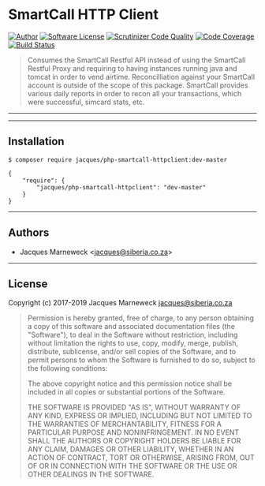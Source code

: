 # SmartCall HTTP Client

[![Author](http://img.shields.io/badge/author-@jacques-blue.svg?style=flat-square)](https://twitter.com/jacques)
[![Software License](https://img.shields.io/badge/license-MIT-brightgreen.svg?style=flat-square)](LICENSE.md)
[![Scrutinizer Code Quality](https://scrutinizer-ci.com/g/jacques/php-smartcall-httpclient/badges/quality-score.png?b=master)](https://scrutinizer-ci.com/g/jacques/php-smartcall-httpclient/?branch=master)
[![Code Coverage](https://scrutinizer-ci.com/g/jacques/php-smartcall-httpclient/badges/coverage.png?b=master)](https://scrutinizer-ci.com/g/jacques/php-smartcall-httpclient/?branch=master)
[![Build Status](https://scrutinizer-ci.com/g/jacques/php-smartcall-httpclient/badges/build.png?b=master)](https://scrutinizer-ci.com/g/jacques/php-smartcall-httpclient/build-status/master)

> Consumes the SmartCall Restful API instead of using the SmartCall Restful Proxy and
> requiring to having instances running java and tomcat in order to vend airtime.
> Reconcilliation against your SmartCall account is outside of the scope of this
> package.  SmartCall provides various daily reports in order to recon all your
> transactions, which were successful, simcard stats, etc.

---

---

## Installation

```
$ composer require jacques/php-smartcall-httpclient:dev-master
```

```
{
    "require": {
        "jacques/php-smartcall-httpclient": "dev-master"
    }
}
```

---

## Authors

 * Jacques Marneweck <<jacques@siberia.co.za>>

---

## License

Copyright (c) 2017-2019 Jacques Marneweck <jacques@siberia.co.za>

> Permission is hereby granted, free of charge, to any person obtaining a copy
> of this software and associated documentation files (the "Software"), to deal
> in the Software without restriction, including without limitation the rights
> to use, copy, modify, merge, publish, distribute, sublicense, and/or sell
> copies of the Software, and to permit persons to whom the Software is
> furnished to do so, subject to the following conditions:
>
> The above copyright notice and this permission notice shall be included in
> all copies or substantial portions of the Software.
>
> THE SOFTWARE IS PROVIDED "AS IS", WITHOUT WARRANTY OF ANY KIND, EXPRESS OR
> IMPLIED, INCLUDING BUT NOT LIMITED TO THE WARRANTIES OF MERCHANTABILITY,
> FITNESS FOR A PARTICULAR PURPOSE AND NONINFRINGEMENT. IN NO EVENT SHALL THE
> AUTHORS OR COPYRIGHT HOLDERS BE LIABLE FOR ANY CLAIM, DAMAGES OR OTHER
> LIABILITY, WHETHER IN AN ACTION OF CONTRACT, TORT OR OTHERWISE, ARISING FROM,
> OUT OF OR IN CONNECTION WITH THE SOFTWARE OR THE USE OR OTHER DEALINGS IN
> THE SOFTWARE.
